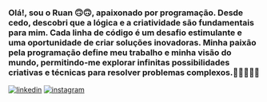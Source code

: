 ### Olá!, sou o Ruan 🙃🙃, apaixonado por programação. Desde cedo, descobri que a lógica e a criatividade são fundamentais para mim. Cada linha de código é um desafio estimulante e uma oportunidade de criar soluções inovadoras. Minha paixão pela programação define meu trabalho e minha visão do mundo, permitindo-me explorar infinitas possibilidades criativas e técnicas para resolver problemas complexos.💸💸🚀🚀🚀

[![linkedin](https://img.shields.io/badge/LinkedIn-0077B5?style=for-the-badge&logo=linkedin&logoColor=white)](https://www.linkedin.com/in/ruan-alves-11444b30a/)
[![instagram](https://img.shields.io/badge/Instagram-E4405F?style=for-the-badge&logo=instagram&logoColor=white)](https://instagram.com/ruan73747)

